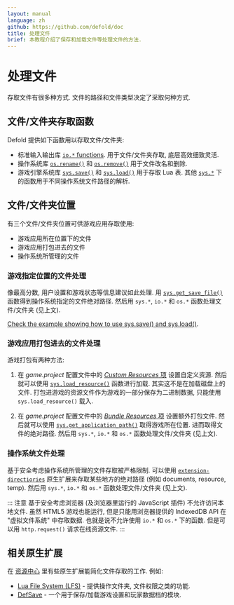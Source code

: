 ```yaml
---
layout: manual
language: zh
github: https://github.com/defold/doc
title: 处理文件
brief: 本教程介绍了保存和加载文件等处理文件的方法.
---
```


# 处理文件
存取文件有很多种方式. 文件的路径和文件类型决定了采取何种方式.

## 文件/文件夹存取函数
Defold 提供如下函数用以存取文件/文件夹:

* 标准输入输出库 [`io.*` functions](https://defold.com/ref/stable/io/). 用于文件/文件夹存取, 底层高效细致灵活.
* 操作系统库 [`os.rename()`](https://defold.com/ref/stable/os/#os.rename:oldname-newname) 和 [`os.remove()`](https://defold.com/ref/stable/os/#os.remove:filename) 用于文件改名和删除.
* 游戏引擎系统库 [`sys.save()`](https://defold.com/ref/stable/sys/#sys.save:filename-table) 和 [`sys.load()`](https://defold.com/ref/stable/sys/#sys.load:filename) 用于存取 Lua 表. 其他 [`sys.*`](https://defold.com/ref/stable/sys/) 下的函数用于不同操作系统文件路径的解析.

## 文件/文件夹位置
有三个文件/文件夹位置可供游戏应用存取使用:

* 游戏应用所在位置下的文件
* 游戏应用打包进去的文件
* 操作系统所管理的文件

### 游戏指定位置的文件处理
像最高分数, 用户设置和游戏状态等信息建议如此处理. 用 [`sys.get_save_file()`](https://defold.com/ref/stable/sys/#sys.get_save_file:application_id-file_name) 函数得到操作系统指定的文件绝对路径. 然后用 `sys.*`, `io.*` 和 `os.*` 函数处理文件/文件夹 (见上文).

[Check the example showing how to use sys.save() and sys.load()](/examples/file/sys_save_load/).

### 游戏应用打包进去的文件处理
游戏打包有两种方法:

1. 在 *game.project* 配置文件中的 [*Custom Resources* 项](https://defold.com/zh/manuals/project-settings/#Project) 设置自定义资源. 然后就可以使用 [`sys.load_resource()`](https://defold.com/ref/sys/#sys.load_resource) 函数进行加载. 其实这不是在加载磁盘上的文件. 打包进游戏的资源文件作为游戏的一部分保存为二进制数据, 只能使用 `sys.load_resource()` 载入.

2. 在 *game.project* 配置文件中的 [*Bundle Resources* 项](https://defold.com/zh/manuals/project-settings/#Project) 设置额外打包文件. 然后就可以使用 [`sys.get_application_path()`](https://defold.com/ref/stable/sys/#sys.get_application_path:) 取得游戏所在位置. 进而取得文件的绝对路径. 然后用 `sys.*`, `io.*` 和 `os.*` 函数处理文件/文件夹 (见上文).

### 操作系统文件处理
基于安全考虑操作系统所管理的文件存取被严格限制. 可以使用 [`extension-directiories`](https://defold.com/assets/extensiondirectories/) 原生扩展来存取某些地方的绝对路径 (例如 documents, resource, temp). 然后用 `sys.*`, `io.*` 和 `os.*` 函数处理文件/文件夹 (见上文).

::: 注意
基于安全考虑浏览器 (及浏览器里运行的 JavaScript 插件) 不允许访问本地文件. 虽然 HTML5 游戏也能运行, 但是只能用浏览器提供的 IndexedDB API 在 "虚拟文件系统" 中存取数据. 也就是说不允许使用 `io.*` 和 `os.*` 下的函数. 但是可以用 `http.request()` 请求在线资源文件.
:::

## 相关原生扩展
在 [资源中心](https://defold.com/assets/) 里有些原生扩展能简化文件存取的工作. 例如:

* [Lua File System (LFS)](https://defold.com/assets/luafilesystemlfs/) - 提供操作文件夹, 文件权限之类的功能.
* [DefSave](https://defold.com/assets/defsave/) - 一个用于保存/加载游戏设置和玩家数据档的模块.
